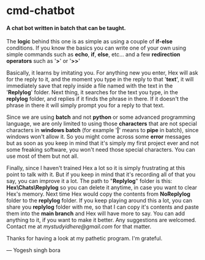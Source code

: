 # cmd-chatbot
#### A chat bot written in batch that can be taught.

The **logic** behind this one is as simple as using a couple of **if-else** conditions. If you know the basics you can write one of your own using simple commands such as **echo**, **if**, **else**, etc... and a few **redirection operators** such as '**>**' or '**>>**'

Basically, it learns by imitating you. For anything new you enter, Hex will ask for the reply to it, and the moment you type in the reply to that '**text**', it will immediately save that reply inside a file named with the text in the '**Replylog**' folder. Next thing, it searches for the text you type, in the **replylog** folder, and replies if it finds the phrase in there. If it doesn't the phrase in there it will simply prompt you for a reply to that text.

Since we are using **batch** and not **python** or some advanced programming language, we are only limited to using those **characters** that are not special characters in **windows batch** (for example '**|**' means to **pipe** in batch), since windows won't allow it. So you might come across some **error** messages but as soon as you keep in mind that it's simply my first project ever and not some freaking software, you won't need those special characters. You can use most of them but not all.

Finally, since I haven't trained Hex a lot so it is simply frustrating at this point to talk with it. But if you keep in mind that it's recording all of that you say, you can improve it a lot. The path to "**Replylog**" folder is this: **Hex\Chats\Replylog** so you can delete it anytime, in case you want to clear Hex's memory. Next time Hex would copy the contents from **NoReplylog** folder to the **replylog** folder. If you keep playing around this a lot, you can share you **replylog** folder with me, so that I can copy it's contents and paste them into the **main branch** and Hex will have more to say. You can add anything to it, if you want to make it better. Any suggestions are welcomed. Contact me at _mystudyidhere@gmail.com_ for that matter.

Thanks for having a look at my pathetic program. I'm grateful.

— Yogesh singh bora
